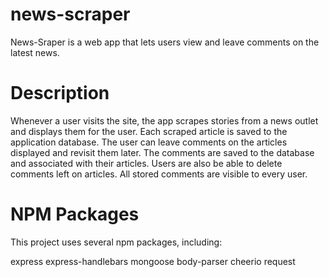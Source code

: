 # news-scraper

News-Sraper is a web app that lets users view and leave comments on the latest news. 

# Description

Whenever a user visits the site, the app scrapes stories from a news outlet and displays them for the user. Each scraped article is saved to the application database. The user can leave comments on the articles displayed and revisit them later. The comments are saved to the database and associated with their articles. Users are also be able to delete comments left on articles. All stored comments are visible to every user.

# NPM Packages

This project uses several npm packages, including: 

express
express-handlebars
mongoose
body-parser
cheerio
request



